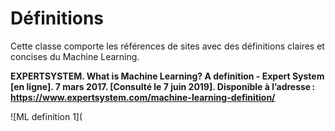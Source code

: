 # Définitions

Cette classe comporte les références de sites avec des définitions claires et concises du Machine Learning.

**EXPERTSYSTEM. What is Machine Learning? A definition - Expert System [en ligne]. 7 mars 2017. [Consulté le 7 juin 2019]. Disponible à l’adresse : https://www.expertsystem.com/machine-learning-definition/**

![ML definition 1](
